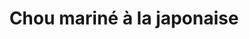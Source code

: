 ---
uuid: aed20d5d-014f-4080-a9b8-3dc7c3576d2c
title: Chou mariné à la japonaise
layout: recettes
type: entree
categories:
  - Salade
auteur: N.R.
regime:
  - vegetarien
  - vegan
  - sans-lactose
region: Japon
saison:
  - automne
  - hiver
cuisson: Non
temperature: Froid
plate: 6
check: Oui
checkAlwaysOk: false
ingredients:
  sec: []
  legumes:
    - title: Chou vert
      quantite: 1
      unit: Kg
  lof:
    - title: huile de colza
      quantite: 4
      unit: c. à soupe
  sucres:
    - title: Sucre en poudre
      quantite: 30
      unit: grammes
  epices:
    - title: Sésame noir
      quantite: 0.03
      unit: grammes
    - title: Tamari (sauce)
      quantite: 4
      unit: c. à soupe
    - title: Vinaigre de riz
      quantite: 300
      unit: ml
  autres: []
materiel:
  - Grand Saladier
preparation: >-
  * Hacher très finement le choux à la mandoline fine. Le faire tremper 20
  minutes dans de l'eau salée.

  * Mélanger le vinaigre et le sucre pour que le vinaigre fonde. Essorer le choux blanc, le rincer. Mélanger le choux avec la marinade de vinaigre. Laisser mariner environ 4 heures.

  * Égoutter le choux en le pressant dans ses mains. Jeter la marinade. Assaisonner avec l'huile et le tamari, ajouter les graines de sésame.
publishDate: 2024-01-08T21:53:45.314Z
---